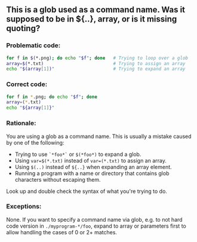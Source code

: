 ## This is a glob used as a command name. Was it supposed to be in ${..}, array, or is it missing quoting?

### Problematic code:

```sh
for f in $(*.png); do echo "$f"; done   # Trying to loop over a glob
array=$(*.txt)                          # Trying to assign an array
echo "$(array[1])"                      # Trying to expand an array
```

### Correct code:

```sh
for f in *.png; do echo "$f"; done
array=(*.txt)
echo "${array[1]}"
```

### Rationale:

You are using a glob as a command name. This is usually a mistake caused by one of the following:

* Trying to use `` `*foo*` `` or `$(*foo*)` to expand a glob. 
* Using `var=$(*.txt)` instead of `var=(*.txt)` to assign an array.
* Using `$(..)` instead of `${..}` when expanding an array element.
* Running a program with a name or directory that contains glob characters without escaping them.

Look up and double check the syntax of what you're trying to do.

### Exceptions:

None. If you want to specify a command name via glob, e.g. to not hard code version in `./myprogram-*/foo`, expand to array or parameters first to allow handling the cases of 0 or 2+ matches. 